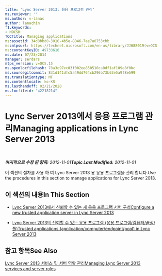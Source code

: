 ```yaml
---
title: 'Lync Server 2013: 응용 프로그램 관리'
ms.reviewer: ''
ms.author: v-lanac
author: lanachin
f1.keywords:
- NOCSH
TOCTitle: Managing applications
ms:assetid: 34d8bbd0-3010-4b5e-8846-7ae7a0753cbb
ms:mtpsurl: https://technet.microsoft.com/en-us/library/JJ688019(v=OCS.15)
ms:contentKeyID: 49733610
ms.date: 07/23/2014
manager: serdars
mtps_version: v=OCS.15
ms.openlocfilehash: 78a3e97ec03f002ee850510ca0df1af109e8f0bc
ms.sourcegitcommit: 831d141dfc5a49dd764cb296b73b63e5a9f8e599
ms.translationtype: MT
ms.contentlocale: ko-KR
ms.lasthandoff: 02/21/2020
ms.locfileid: "42218214"
---
```

<div data-xmlns="http://www.w3.org/1999/xhtml">

<div class="topic" data-xmlns="http://www.w3.org/1999/xhtml" data-msxsl="urn:schemas-microsoft-com:xslt" data-cs="https://msdn.microsoft.com/">

<div data-asp="https://msdn2.microsoft.com/asp">

# <a name="managing-applications-in-lync-server-2013"></a><span data-ttu-id="80c40-102">Lync Server 2013에서 응용 프로그램 관리</span><span class="sxs-lookup"><span data-stu-id="80c40-102">Managing applications in Lync Server 2013</span></span>

</div>

<div id="mainSection">

<div id="mainBody">

<span> </span>

<span data-ttu-id="80c40-103">_**마지막으로 수정 된 항목:** 2012-11-01_</span><span class="sxs-lookup"><span data-stu-id="80c40-103">_**Topic Last Modified:** 2012-11-01_</span></span>

<span data-ttu-id="80c40-104">이 섹션의 절차를 사용 하 여 Lync Server 2013 용 응용 프로그램을 관리 합니다.</span><span class="sxs-lookup"><span data-stu-id="80c40-104">Use the procedures in this section to manage applications for Lync Server 2013.</span></span>

<div>

## <a name="in-this-section"></a><span data-ttu-id="80c40-105">이 섹션의 내용</span><span class="sxs-lookup"><span data-stu-id="80c40-105">In This Section</span></span>

  - [<span data-ttu-id="80c40-106">Lync Server 2013에서 신뢰할 수 있는 새 응용 프로그램 서버 구성</span><span class="sxs-lookup"><span data-stu-id="80c40-106">Configure a new trusted application server in Lync Server 2013</span></span>](lync-server-2013-configure-a-new-trusted-application-server.md)

  - [<span data-ttu-id="80c40-107">Lync Server 2013의 신뢰할 수 있는 응용 프로그램 (응용 프로그램/컴퓨터/끝점/풀)</span><span class="sxs-lookup"><span data-stu-id="80c40-107">Trusted applications (application/computer/endpoint/pool) in Lync Server 2013</span></span>](lync-server-2013-trusted-applications-application-computer-endpoint-pool.md)

</div>

<div>

## <a name="see-also"></a><span data-ttu-id="80c40-108">참고 항목</span><span class="sxs-lookup"><span data-stu-id="80c40-108">See Also</span></span>


[<span data-ttu-id="80c40-109">Lync Server 2013 서비스 및 서버 역할 관리</span><span class="sxs-lookup"><span data-stu-id="80c40-109">Managing Lync Server 2013 services and server roles</span></span>](lync-server-2013-managing-lync-server-services-and-server-roles.md)  
  

</div>

</div>

<span> </span>

</div>

</div>

</div>

